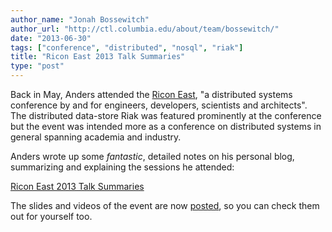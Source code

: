 ```yaml
---
author_name: "Jonah Bossewitch"
author_url: "http://ctl.columbia.edu/about/team/bossewitch/"
date: "2013-06-30"
tags: ["conference", "distributed", "nosql", "riak"]
title: "Ricon East 2013 Talk Summaries"
type: "post"
---
```


<p>Back in May, Anders attended the <a href="http://ricon.io/east.html">Ricon East</a>, "a distributed systems conference by and for engineers, developers, scientists and architects".  The distributed data-store Riak was featured prominently at the conference but the event was intended more as a conference on distributed systems in general spanning academia and industry.</p>

<!--more-->

<p>Anders wrote up some <em>fantastic</em>, detailed notes on his personal blog, summarizing and explaining the sessions he attended:</p>

<p><a href="http://thraxil.org/users/anders/posts/2013/05/18/Ricon-East-2013-Talk-Summaries/">Ricon East 2013 Talk Summaries</a></p>

<p>The slides and videos of the event are now <a href="http://thraxil.org/users/anders/posts/2013/05/18/Ricon-East-2013-Talk-Summaries/">posted</a>, so you can check them out for yourself too.</p>
